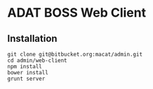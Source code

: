 # ADAT BOSS Web Client

## Installation

    git clone git@bitbucket.org:macat/admin.git
    cd admin/web-client
    npm install
    bower install
    grunt server


